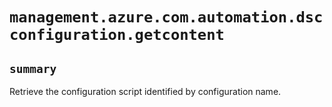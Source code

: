 # `management.azure.com.automation.dscconfiguration.getcontent`

## `summary`
Retrieve the configuration script identified by configuration name.


